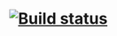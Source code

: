 # [![Build status](https://ci.appveyor.com/api/projects/status/vibuarp3bmpf747v?svg=true)](https://ci.appveyor.com/project/AnnaKotovskaya/ordercard)
